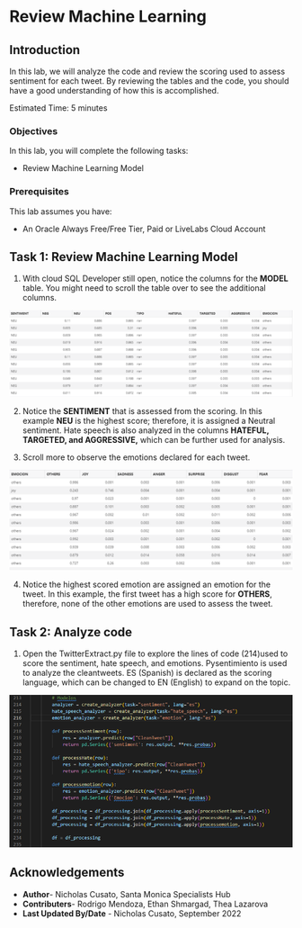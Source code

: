 # Review Machine Learning 

## Introduction

In this lab, we will analyze the code and review the scoring used to assess sentiment for each tweet. By reviewing the tables and the code, you should have a good understanding of how this is accomplished.

Estimated Time: 5 minutes


### Objectives

In this lab, you will complete the following tasks:

- Review Machine Learning Model

### Prerequisites

This lab assumes you have:
- An Oracle Always Free/Free Tier, Paid or LiveLabs Cloud Account

## Task 1: Review Machine Learning Model

1. With cloud SQL Developer still open, notice the columns for the **MODEL** table. You might need to scroll the table over to see the additional columns.

![Model table for sentiment](images/sentiment.png) 

2. Notice the **SENTIMENT** that is assessed from the scoring. In this example **NEU** is the highest score; therefore, it is assigned a Neutral sentiment. Hate speech is also analyzed in the columns **HATEFUL, TARGETED, and AGGRESSIVE,** which can be further used for analysis.

3. Scroll more to observe the emotions declared for each tweet.

![Model table for emotions](images/emotion.png) 

4. Notice the highest scored emotion are assigned an emotion for the tweet. In this example, the first tweet has a high score for **OTHERS**, therefore, none of the other emotions are used to assess the tweet.

## Task 2: Analyze code

1. Open the TwitterExtract.py file to explore the lines of code (214)used to score the sentiment, hate speech, and emotions. Pysentimiento is used to analyze the cleantweets. ES (Spanish) is declared as the scoring language, which can be changed to EN (English) to expand on the topic.

![Code for Sentiment](images/code.png)

## Acknowledgements

- **Author**- Nicholas Cusato, Santa Monica Specialists Hub
- **Contributers**- Rodrigo Mendoza, Ethan Shmargad, Thea Lazarova
- **Last Updated By/Date** - Nicholas Cusato, September 2022